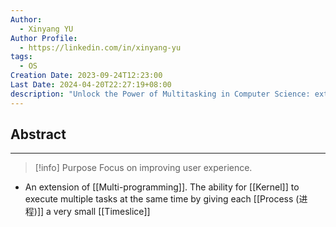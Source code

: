 ```yaml
---
Author:
  - Xinyang YU
Author Profile:
  - https://linkedin.com/in/xinyang-yu
tags:
  - OS
Creation Date: 2023-09-24T12:23:00
Last Date: 2024-04-20T22:27:19+08:00
description: "Unlock the Power of Multitasking in Computer Science: extending the capabilities of traditional multi-programming."
---
```

## Abstract
---
>[!info] Purpose
> Focus on improving user experience.

- An extension of [[Multi-programming]]. The ability for [[Kernel]] to execute multiple tasks at the same time by giving each [[Process (进程)]] a very small [[Timeslice]]






